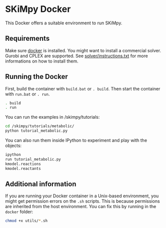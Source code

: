 # SKiMpy Docker

This Docker offers a suitable environment to run SKiMpy.

## Requirements

Make sure [docker](https://www.docker.com/) is installed.
You might want to install a commercial solver. Gurobi and CPLEX are supported. See [solver/instructions.txt](https://github.com/EPFL-LCSB/pytfa/blob/master/docker/solvers/instructions.txt) for more informations on how to install them.

## Running the Docker

First, build the container with `build.bat` or `. build`.
Then start the container with `run.bat` or `. run`.
```bash
. build
. run
```

You can run the examples in /skimpy/tutorials:
```bash
cd /skimpy/tutorials/metabolic/
python tutorial_metabolic.py

```

You can also run them inside IPython to experiment and play with the objects:

```bash
ipython
run tutorial_metabolic.py
kmodel.reactions
kmodel.reactants

```

## Additional information

If you are running your Docker container in a Unix-based environment, you might get permission errors on the `.sh` scripts.
This is because permissions are inherited from the host environment. You can fix this by running in the `docker` folder:
```bash
chmod +x utils/*.sh
```
